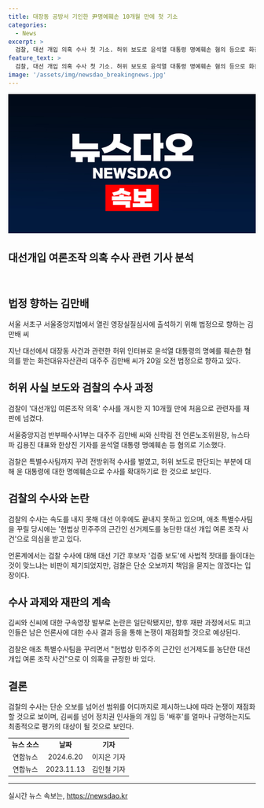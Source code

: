 ```yaml
---
title: 대장동 공방서 기인한 尹명예훼손 10개월 만에 첫 기소
categories:
  - News
excerpt: >
  검찰, 대선 개입 의혹 수사 첫 기소. 허위 보도로 윤석열 대통령 명예훼손 혐의 등으로 화천대유자산관리 대주주 김만배, 언론노조 전 위원장, 뉴스타파 대표, 기자 등 기소. 대선 전 공개된 대장동 특혜 의혹과 관련한 수사는 논란 끝에 재판에 이르렀으며, 검찰의 수사속도와 범위에 대한 비판은 계속될 전망. 향후 추가 수사 및 재판에서도 논란은 지속될 것으로 보인다.
feature_text: >
  검찰, 대선 개입 의혹 수사 첫 기소. 허위 보도로 윤석열 대통령 명예훼손 혐의 등으로 화천대유자산관리 대주주 김만배, 언론노조 전 위원장, 뉴스타파 대표, 기자 등 기소. 대선 전 공개된 대장동 특혜 의혹과 관련한 수사는 논란 끝에 재판에 이르렀으며, 검찰의 수사속도와 범위에 대한 비판은 계속될 전망. 향후 추가 수사 및 재판에서도 논란은 지속될 것으로 보인다.
image: '/assets/img/newsdao_breakingnews.jpg'
---
```


<p><img src="/assets/img/newsdao_breakingnews.jpg" alt="koreaapp 속보" /></p>

<h2>대선개입 여론조작 의혹 수사 관련 기사 분석</h2>

<p data-ke-size="size16">&nbsp;</p>

<h2 data-ke-size="size26">법정 향하는 김만배</h2>

<p data-ke-size="size16">서울 서초구 서울중앙지법에서 열린 영장실질심사에 출석하기 위해 법정으로 향하는 김만배 씨</p>

<p data-ke-size="size16">지난 대선에서 대장동 사건과 관련한 허위 인터뷰로 윤석열 대통령의 명예를 훼손한 혐의를 받는 화천대유자산관리 대주주 김만배 씨가 20일 오전 법정으로 향하고 있다.</p>

<h2 data-ke-size="size26">허위 사실 보도와 검찰의 수사 과정</h2>

<p data-ke-size="size16">검찰이 '대선개입 여론조작 의혹' 수사를 개시한 지 10개월 만에 처음으로 관련자를 재판에 넘겼다.</p>

<p data-ke-size="size16">서울중앙지검 반부패수사1부는 대주주 김만배 씨와 신학림 전 언론노조위원장, 뉴스타파 김용진 대표와 한상진 기자를 윤석열 대통령 명예훼손 등 혐의로 기소했다.</p>

<p data-ke-size="size16">검찰은 특별수사팀까지 꾸려 전방위적 수사를 벌였고, 허위 보도로 판단되는 부분에 대해 윤 대통령에 대한 명예훼손으로 수사를 확대하기로 한 것으로 보인다.</p>

<h2 data-ke-size="size26">검찰의 수사와 논란</h2>

<p data-ke-size="size16">검찰의 수사는 속도를 내지 못해 대선 이후에도 끝내지 못하고 있으며, 애초 특별수사팀을 꾸릴 당시에는 '헌법상 민주주의 근간인 선거제도를 농단한 대선 개입 여론 조작 사건'으로 의심을 받고 있다.</p>

<p data-ke-size="size16">언론계에서는 검찰 수사에 대해 대선 기간 후보자 '검증 보도'에 사법적 잣대를 들이대는 것이 맞느냐는 비판이 제기되었지만, 검찰은 단순 오보까지 책임을 묻지는 않겠다는 입장이다.</p>

<h2 data-ke-size="size26">수사 과제와 재판의 계속</h2>

<p data-ke-size="size16">김씨와 신씨에 대한 구속영장 발부로 논란은 일단락됐지만, 향후 재판 과정에서도 피고인들은 남은 언론사에 대한 수사 결과 등을 통해 논쟁이 재점화할 것으로 예상된다.</p>

<p data-ke-size="size16">검찰은 애초 특별수사팀을 꾸리면서 "헌법상 민주주의 근간인 선거제도를 농단한 대선 개입 여론 조작 사건"으로 이 의혹을 규정한 바 있다.</p>

<h2 data-ke-size="size26">결론</h2>

<p data-ke-size="size16">검찰의 수사는 단순 오보를 넘어선 범위를 어디까지로 제시하느냐에 따라 논쟁이 재점화할 것으로 보이며, 김씨를 넘어 정치권 인사들의 개입 등 '배후'를 얼마나 규명하는지도 최종적으로 평가의 대상이 될 것으로 보인다.</p>

<table>
    <tbody>
        <tr>
            <td style="text-align: center; height: 17px;"><b>뉴스 소스</b></td>
            <td style="text-align: center; height: 17px;"><b>날짜</b></td>
            <td style="text-align: center; height: 17px;"><b>기자</b></td>
        </tr>
        <tr>
            <td style="text-align: center; height: 17px;">연합뉴스</td>
            <td style="text-align: center; height: 17px;">2024.6.20</td>
            <td style="text-align: center; height: 17px;">이지은 기자</td>
        </tr>
        <tr>
            <td style="text-align: center; height: 17px;">연합뉴스</td>
            <td style="text-align: center; height: 17px;">2023.11.13</td>
            <td style="text-align: center; height: 17px;">김인철 기자</td>
        </tr>
    </tbody>
</table>

<hr>

<p data-ke-size="size16"></p>
실시간 뉴스 속보는, <a href="https://newsdao.kr" rel="dofollow">https://newsdao.kr</a>


